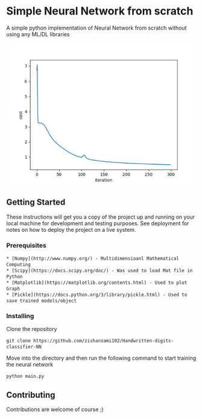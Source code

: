 # Simple Neural Network from scratch

A simple python implementation of Neural Network from scratch without using any ML/DL libraries

![alt text](cost_VS_iter.png)

## Getting Started

These instructions will get you a copy of the project up and running on your local machine for development and testing purposes. See deployment for notes on how to deploy the project on a live system.

### Prerequisites


```
* [Numpy](http://www.numpy.org/) - Multidimensioanl Mathematical Computing 
* [Scipy](https://docs.scipy.org/doc/) - Was used to load Mat file in Python
* [Matplotlib](https://matplotlib.org/contents.html) - Used to plot Graph
* [Pickle](https://docs.python.org/3/library/pickle.html) - Used to save trained models/object

```

### Installing

Clone the repository

```
git clone https://github.com/zishansami102/Handwritten-digits-classifier-NN
```
Move into the directory and then run the following command to start training the neural network

```
python main.py
```

## Contributing

Contributions are welcome of course ;)


